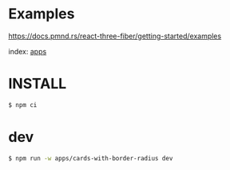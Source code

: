 # Examples

https://docs.pmnd.rs/react-three-fiber/getting-started/examples

index: [apps](apps)

# INSTALL

```sh
$ npm ci
```

# dev

```sh
$ npm run -w apps/cards-with-border-radius dev
```
